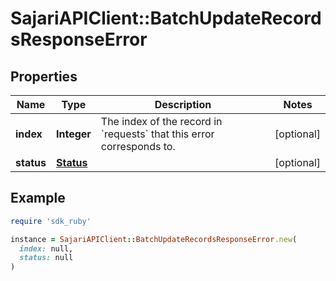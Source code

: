 # SajariAPIClient::BatchUpdateRecordsResponseError

## Properties

| Name | Type | Description | Notes |
| ---- | ---- | ----------- | ----- |
| **index** | **Integer** | The index of the record in &#x60;requests&#x60; that this error corresponds to. | [optional] |
| **status** | [**Status**](Status.md) |  | [optional] |

## Example

```ruby
require 'sdk_ruby'

instance = SajariAPIClient::BatchUpdateRecordsResponseError.new(
  index: null,
  status: null
)
```

